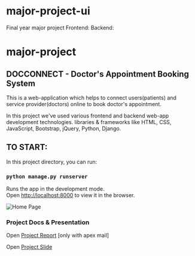 # major-project-ui

Final year major project
Frontend:
Backend:

# major-project

## DOCCONNECT - Doctor's Appointment Booking System

This is a web-application which helps to connect users(patients) and service provider(doctors) online to book doctor's appointment.

In this project we've used various frontend and backend web-app development technologies. libraries & frameworks like HTML, CSS, JavaScript, Bootstrap, jQuery, Python, Django.

## TO START:

In this project directory, you can run:

### `python manage.py runserver`

Runs the app in the development mode.\
Open [http://localhost:8000](http://localhost:8000) to view it in the browser.

![Home Page](https://github.com/ishwors/major-project/blob/develop/Docconnect.png?raw=true)

### Project Docs & Presentation

Open [Project Report](https://drive.google.com/file/d/1rY3b3CCqP5HCc-b_3ExxgmFJPEN3RSUL/view?usp=sharing) [only with apex mail]

Open [Project Slide](https://www.canva.com/design/DAFpWS-QAxE/uidgwogwEyJSrSqoK_H5lA/edit?utm_content=DAFpWS-QAxE&utm_campaign=designshare&utm_medium=link2&utm_source=sharebutton)
